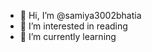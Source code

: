 - 👋 Hi, I’m @samiya3002bhatia
- 👀 I’m interested in reading
- 🌱 I’m currently learning 

<!---
samiya3002bhatia/samiya3002bhatia is a ✨ special ✨ repository because its `README.md` (this file) appears on your GitHub profile.
You can click the Preview link to take a look at your changes.
--->
